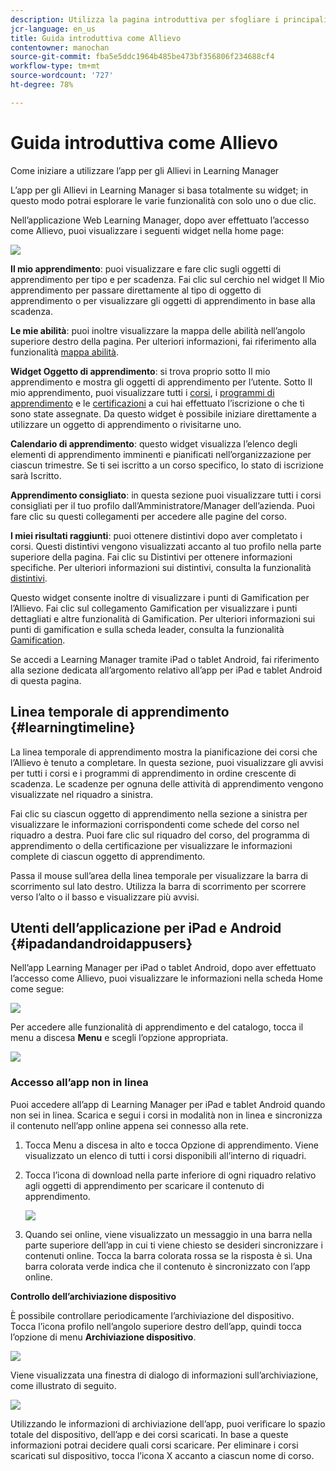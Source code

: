 ```yaml
---
description: Utilizza la pagina introduttiva per sfogliare i principali percorsi di apprendimento di Adobe Learning Manager.
jcr-language: en_us
title: Guida introduttiva come Allievo
contentowner: manochan
source-git-commit: fba5e5ddc1964b485be473bf356806f234688cf4
workflow-type: tm+mt
source-wordcount: '727'
ht-degree: 78%

---
```




# Guida introduttiva come Allievo

Come iniziare a utilizzare l’app per gli Allievi in Learning Manager

L’app per gli Allievi in Learning Manager si basa totalmente su widget; in questo modo potrai esplorare le varie funzionalità con solo uno o due clic.

Nell’applicazione Web Learning Manager, dopo aver effettuato l’accesso come Allievo, puoi visualizzare i seguenti widget nella home page:

![](assets/l-1.png)

**Il mio apprendimento**: puoi visualizzare e fare clic sugli oggetti di apprendimento per tipo e per scadenza. Fai clic sul cerchio nel widget Il Mio apprendimento per passare direttamente al tipo di oggetto di apprendimento o per visualizzare gli oggetti di apprendimento in base alla scadenza.

**Le mie abilità**: puoi inoltre visualizzare la mappa delle abilità nell’angolo superiore destro della pagina. Per ulteriori informazioni, fai riferimento alla funzionalità [mappa abilità](skills-levels.md).

**Widget Oggetto di apprendimento**: si trova proprio sotto Il mio apprendimento e mostra gli oggetti di apprendimento per l’utente. Sotto Il mio apprendimento, puoi visualizzare tutti i [corsi](courses.md), i [programmi di apprendimento](learning-programs.md) e le [certificazioni](certifications.md) a cui hai effettuato l’iscrizione o che ti sono state assegnate. Da questo widget è possibile iniziare direttamente a utilizzare un oggetto di apprendimento o rivisitarne uno.

**Calendario di apprendimento**: questo widget visualizza l’elenco degli elementi di apprendimento imminenti e pianificati nell’organizzazione per ciascun trimestre. Se ti sei iscritto a un corso specifico, lo stato di iscrizione sarà Iscritto.

**Apprendimento consigliato**: in questa sezione puoi visualizzare tutti i corsi consigliati per il tuo profilo dall’Amministratore/Manager dell’azienda. Puoi fare clic su questi collegamenti per accedere alle pagine del corso.

**I miei risultati raggiunti**: puoi ottenere distintivi dopo aver completato i corsi. Questi distintivi vengono visualizzati accanto al tuo profilo nella parte superiore della pagina. Fai clic su Distintivi per ottenere informazioni specifiche. Per ulteriori informazioni sui distintivi, consulta la funzionalità [distintivi](badges.md).

Questo widget consente inoltre di visualizzare i punti di Gamification per l’Allievo. Fai clic sul collegamento Gamification per visualizzare i punti dettagliati e altre funzionalità di Gamification. Per ulteriori informazioni sui punti di gamification e sulla scheda leader, consulta la funzionalità [Gamification](gamification.md).

Se accedi a Learning Manager tramite iPad o tablet Android, fai riferimento alla sezione dedicata all’argomento relativo all’app per iPad e tablet Android di questa pagina.

## Linea temporale di apprendimento {#learningtimeline}

La linea temporale di apprendimento mostra la pianificazione dei corsi che l’Allievo è tenuto a completare. In questa sezione, puoi visualizzare gli avvisi per tutti i corsi e i programmi di apprendimento in ordine crescente di scadenza. Le scadenze per ognuna delle attività di apprendimento vengono visualizzate nel riquadro a sinistra.

Fai clic su ciascun oggetto di apprendimento nella sezione a sinistra per visualizzare le informazioni corrispondenti come schede del corso nel riquadro a destra. Puoi fare clic sul riquadro del corso, del programma di apprendimento o della certificazione per visualizzare le informazioni complete di ciascun oggetto di apprendimento.

Passa il mouse sull’area della linea temporale per visualizzare la barra di scorrimento sul lato destro. Utilizza la barra di scorrimento per scorrere verso l’alto o il basso e visualizzare più avvisi.

## Utenti dell’applicazione per iPad e Android {#ipadandandroidappusers}

Nell’app Learning Manager per iPad o tablet Android, dopo aver effettuato l’accesso come Allievo, puoi visualizzare le informazioni nella scheda Home come segue:

![](assets/screenshot-2015-08-07-12-24-40-e1439211134842.png)

Per accedere alle funzionalità di apprendimento e del catalogo, tocca il menu a discesa **Menu** e scegli l’opzione appropriata.

![](assets/menu-ipad.png)

### Accesso all’app non in linea

Puoi accedere all’app di Learning Manager per iPad e tablet Android quando non sei in linea. Scarica e segui i corsi in modalità non in linea e sincronizza il contenuto nell’app online appena sei connesso alla rete.

1. Tocca Menu a discesa in alto e tocca Opzione di apprendimento. Viene visualizzato un elenco di tutti i corsi disponibili all’interno di riquadri.
1. Tocca l’icona di download nella parte inferiore di ogni riquadro relativo agli oggetti di apprendimento per scaricare il contenuto di apprendimento.

   ![](assets/download-ipad.png)

1. Quando sei online, viene visualizzato un messaggio in una barra nella parte superiore dell’app in cui ti viene chiesto se desideri sincronizzare i contenuti online. Tocca la barra colorata rossa se la risposta è sì. Una barra colorata verde indica che il contenuto è sincronizzato con l’app online.

**Controllo dell’archiviazione dispositivo**

È possibile controllare periodicamente l’archiviazione del dispositivo.\
Tocca l’icona profilo nell’angolo superiore destro dell’app, quindi tocca l’opzione di menu **Archiviazione dispositivo**.

![](assets/device-storage-option-ipad.png)

Viene visualizzata una finestra di dialogo di informazioni sull’archiviazione, come illustrato di seguito.

![](assets/device-storage-detailed-e1439211162955.png)

Utilizzando le informazioni di archiviazione dell’app, puoi verificare lo spazio totale del dispositivo, dell’app e dei corsi scaricati. In base a queste informazioni potrai decidere quali corsi scaricare. Per eliminare i corsi scaricati sul dispositivo, tocca l’icona X accanto a ciascun nome di corso.
